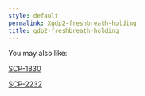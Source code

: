 ```yaml
---
style: default
permalink: Xgdp2-freshbreath-holding
title: gdp2-freshbreath-holding
---
```

You may also like:

[SCP-1830](http://scp-wiki.net/scp-1830)

[SCP-2232](http://scp-wiki.net/scp-2232)
